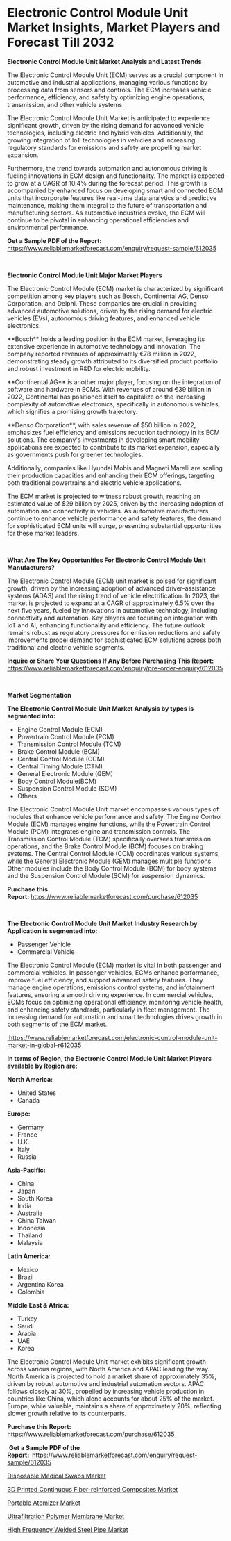 <p><h1>Electronic Control Module Unit Market Insights, Market Players and Forecast Till 2032</h1></p><p><strong>Electronic Control Module Unit Market Analysis and Latest Trends</strong></p>
<p><p>The Electronic Control Module Unit (ECM) serves as a crucial component in automotive and industrial applications, managing various functions by processing data from sensors and controls. The ECM increases vehicle performance, efficiency, and safety by optimizing engine operations, transmission, and other vehicle systems. </p><p>The Electronic Control Module Unit Market is anticipated to experience significant growth, driven by the rising demand for advanced vehicle technologies, including electric and hybrid vehicles. Additionally, the growing integration of IoT technologies in vehicles and increasing regulatory standards for emissions and safety are propelling market expansion. </p><p>Furthermore, the trend towards automation and autonomous driving is fueling innovations in ECM design and functionality. The market is expected to grow at a CAGR of 10.4% during the forecast period. This growth is accompanied by enhanced focus on developing smart and connected ECM units that incorporate features like real-time data analytics and predictive maintenance, making them integral to the future of transportation and manufacturing sectors. As automotive industries evolve, the ECM will continue to be pivotal in enhancing operational efficiencies and environmental performance.</p></p>
<p><strong>Get a Sample PDF of the Report:&nbsp;</strong> <a href="https://www.reliablemarketforecast.com/enquiry/request-sample/612035?utm_campaign=1885&utm_medium=2&utm_source=Github&utm_content=ia&utm_term=23032025&utm_id=electronic-control-module-unit">https://www.reliablemarketforecast.com/enquiry/request-sample/612035</a></p>
<p>&nbsp;</p>
<p><strong>Electronic Control Module Unit Major Market Players</strong></p>
<p><p>The Electronic Control Module (ECM) market is characterized by significant competition among key players such as Bosch, Continental AG, Denso Corporation, and Delphi. These companies are crucial in providing advanced automotive solutions, driven by the rising demand for electric vehicles (EVs), autonomous driving features, and enhanced vehicle electronics.</p><p>**Bosch** holds a leading position in the ECM market, leveraging its extensive experience in automotive technology and innovation. The company reported revenues of approximately €78 million in 2022, demonstrating steady growth attributed to its diversified product portfolio and robust investment in R&D for electric mobility.</p><p>**Continental AG** is another major player, focusing on the integration of software and hardware in ECMs. With revenues of around €39 billion in 2022, Continental has positioned itself to capitalize on the increasing complexity of automotive electronics, specifically in autonomous vehicles, which signifies a promising growth trajectory.</p><p>**Denso Corporation**, with sales revenue of $50 billion in 2022, emphasizes fuel efficiency and emissions reduction technology in its ECM solutions. The company's investments in developing smart mobility applications are expected to contribute to its market expansion, especially as governments push for greener technologies.</p><p>Additionally, companies like Hyundai Mobis and Magneti Marelli are scaling their production capacities and enhancing their ECM offerings, targeting both traditional powertrains and electric vehicle applications. </p><p>The ECM market is projected to witness robust growth, reaching an estimated value of $29 billion by 2025, driven by the increasing adoption of automation and connectivity in vehicles. As automotive manufacturers continue to enhance vehicle performance and safety features, the demand for sophisticated ECM units will surge, presenting substantial opportunities for these market leaders.</p></p>
<p>&nbsp;</p>
<p><strong>What Are The Key Opportunities For Electronic Control Module Unit Manufacturers?</strong></p>
<p><p>The Electronic Control Module (ECM) unit market is poised for significant growth, driven by the increasing adoption of advanced driver-assistance systems (ADAS) and the rising trend of vehicle electrification. In 2023, the market is projected to expand at a CAGR of approximately 6.5% over the next five years, fueled by innovations in automotive technology, including connectivity and automation. Key players are focusing on integration with IoT and AI, enhancing functionality and efficiency. The future outlook remains robust as regulatory pressures for emission reductions and safety improvements propel demand for sophisticated ECM solutions across both traditional and electric vehicle segments.</p></p>
<p><strong>Inquire or Share Your Questions If Any Before Purchasing This Report:</strong> <a href="https://www.reliablemarketforecast.com/enquiry/pre-order-enquiry/612035?utm_campaign=1885&utm_medium=2&utm_source=Github&utm_content=ia&utm_term=23032025&utm_id=electronic-control-module-unit">https://www.reliablemarketforecast.com/enquiry/pre-order-enquiry/612035</a></p>
<p>&nbsp;</p>
<p><strong>Market Segmentation</strong></p>
<p><strong>The Electronic Control Module Unit Market Analysis by types is segmented into:</strong></p>
<p><ul><li>Engine Control Module (ECM)</li><li>Powertrain Control Module (PCM)</li><li>Transmission Control Module (TCM)</li><li>Brake Control Module (BCM)</li><li>Central Control Module (CCM)</li><li>Central Timing Module (CTM)</li><li>General Electronic Module (GEM)</li><li>Body Control Module(BCM)</li><li>Suspension Control Module (SCM)</li><li>Others</li></ul></p>
<p><p>The Electronic Control Module Unit market encompasses various types of modules that enhance vehicle performance and safety. The Engine Control Module (ECM) manages engine functions, while the Powertrain Control Module (PCM) integrates engine and transmission controls. The Transmission Control Module (TCM) specifically oversees transmission operations, and the Brake Control Module (BCM) focuses on braking systems. The Central Control Module (CCM) coordinates various systems, while the General Electronic Module (GEM) manages multiple functions. Other modules include the Body Control Module (BCM) for body systems and the Suspension Control Module (SCM) for suspension dynamics.</p></p>
<p><strong>Purchase this Report:&nbsp;</strong><a href="https://www.reliablemarketforecast.com/purchase/612035?utm_campaign=1885&utm_medium=2&utm_source=Github&utm_content=ia&utm_term=23032025&utm_id=electronic-control-module-unit">https://www.reliablemarketforecast.com/purchase/612035</a></p>
<p>&nbsp;</p>
<p><strong>The Electronic Control Module Unit Market Industry Research by Application is segmented into:</strong></p>
<p><ul><li>Passenger Vehicle</li><li>Commercial Vehicle</li></ul></p>
<p><p>The Electronic Control Module (ECM) market is vital in both passenger and commercial vehicles. In passenger vehicles, ECMs enhance performance, improve fuel efficiency, and support advanced safety features. They manage engine operations, emissions control systems, and infotainment features, ensuring a smooth driving experience. In commercial vehicles, ECMs focus on optimizing operational efficiency, monitoring vehicle health, and enhancing safety standards, particularly in fleet management. The increasing demand for automation and smart technologies drives growth in both segments of the ECM market.</p></p>
<p><a href="https://www.reliablemarketforecast.com/electronic-control-module-unit-market-in-global-r612035?utm_campaign=1885&utm_medium=2&utm_source=Github&utm_content=ia&utm_term=23032025&utm_id=electronic-control-module-unit">&nbsp;https://www.reliablemarketforecast.com/electronic-control-module-unit-market-in-global-r612035</a></p>
<p><strong>In terms of Region, the Electronic Control Module Unit Market Players available by Region are:</strong></p>
<p>
    <p> <strong> North America: </strong>
        <ul>
            <li>United States</li>
            <li>Canada</li>
        </ul>
        </p> 
    <p> <strong> Europe: </strong>
        <ul>
            <li>Germany</li>
            <li>France</li>
            <li>U.K.</li>
            <li>Italy</li>
            <li>Russia</li>
        </ul>
        </p> 
    <p> <strong> Asia-Pacific: </strong>
        <ul>
            <li>China</li>
            <li>Japan</li>
            <li>South Korea</li>
            <li>India</li>
            <li>Australia</li>
            <li>China Taiwan</li>
            <li>Indonesia</li>
            <li>Thailand</li>
            <li>Malaysia</li>
        </ul>
        </p> 
    <p> <strong> Latin America: </strong>
        <ul>
            <li>Mexico</li>
            <li>Brazil</li>
            <li>Argentina Korea</li>
            <li>Colombia</li>
        </ul>
        </p> 
    <p> <strong> Middle East & Africa: </strong>
        <ul>
            <li>Turkey</li>
            <li>Saudi</li>
            <li>Arabia</li>
            <li>UAE</li>
            <li>Korea</li>
        </ul>
    </p>
    </p>
<p><p>The Electronic Control Module Unit market exhibits significant growth across various regions, with North America and APAC leading the way. North America is projected to hold a market share of approximately 35%, driven by robust automotive and industrial automation sectors. APAC follows closely at 30%, propelled by increasing vehicle production in countries like China, which alone accounts for about 25% of the market. Europe, while valuable, maintains a share of approximately 20%, reflecting slower growth relative to its counterparts.</p></p>
<p><strong>Purchase this Report: </strong><a href="https://www.reliablemarketforecast.com/purchase/612035?utm_campaign=1885&utm_medium=2&utm_source=Github&utm_content=ia&utm_term=23032025&utm_id=electronic-control-module-unit">https://www.reliablemarketforecast.com/purchase/612035</a></p>
<p>&nbsp;<strong>Get a Sample PDF of the Report:&nbsp;&nbsp;</strong><a href="https://www.reliablemarketforecast.com/enquiry/request-sample/612035?utm_campaign=1885&utm_medium=2&utm_source=Github&utm_content=ia&utm_term=23032025&utm_id=electronic-control-module-unit">https://www.reliablemarketforecast.com/enquiry/request-sample/612035</a></p>
<p><strong></strong></p>
<p><p><a href="https://github.com/lazregaartun/Market-Research-Report-List-1/blob/main/disposable-medical-swabs-market.md?utm_campaign=1885&utm_medium=2&utm_source=Github&utm_content=ia&utm_term=23032025&utm_id=electronic-control-module-unit">Disposable Medical Swabs Market</a></p><p><a href="https://github.com/drevertevell/Market-Research-Report-List-1/blob/main/3d-printed-continuous-fiber-reinforced-composites-market.md?utm_campaign=1885&utm_medium=2&utm_source=Github&utm_content=ia&utm_term=23032025&utm_id=electronic-control-module-unit">3D Printed Continuous Fiber-reinforced Composites Market</a></p><p><a href="https://github.com/jolashta/Market-Research-Report-List-1/blob/main/portable-atomizer-market.md?utm_campaign=1885&utm_medium=2&utm_source=Github&utm_content=ia&utm_term=23032025&utm_id=electronic-control-module-unit">Portable Atomizer Market</a></p><p><a href="https://github.com/ienamoun/Market-Research-Report-List-1/blob/main/ultrafiltration-polymer-membrane-market.md?utm_campaign=1885&utm_medium=2&utm_source=Github&utm_content=ia&utm_term=23032025&utm_id=electronic-control-module-unit">Ultrafiltration Polymer Membrane Market</a></p><p><a href="https://github.com/elhibacajka/Market-Research-Report-List-1/blob/main/high-frequency-welded-steel-pipe-market.md?utm_campaign=1885&utm_medium=2&utm_source=Github&utm_content=ia&utm_term=23032025&utm_id=electronic-control-module-unit">High Frequency Welded Steel Pipe Market</a></p></p>